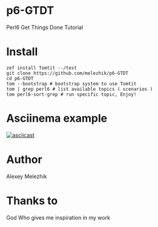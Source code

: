 # p6-GTDT

Perl6 Get Things Done Tutorial


# Install


    zef install Tomtit --/test
    git clone https://github.com/melezhik/p6-GTDT
    cd p6-GTDT
    tom --bootstrap # bootstrap system to use Tomtit
    tom | grep perl6 # list available topics ( scenarios )
    tom perl6-sort-grep # run specific topic, Enjoy!

# Asciinema example

[![asciicast](https://asciinema.org/a/2tu5sbHInFm9N7Vtwbdi8Jo5N.svg)](https://asciinema.org/a/2tu5sbHInFm9N7Vtwbdi8Jo5N)

# Author

Alexey Melezhik

# Thanks to

God Who gives me inspiration in my work

